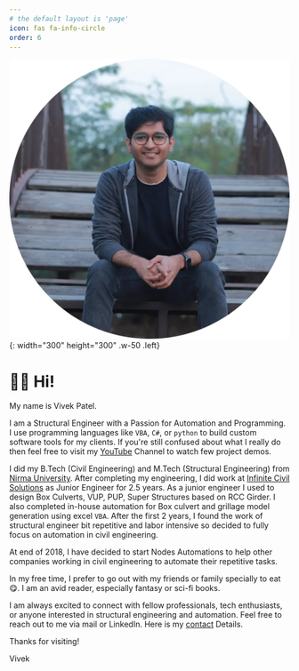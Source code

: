 ```yaml
---
# the default layout is 'page'
icon: fas fa-info-circle
order: 6
---
```

![Test](/assets//images/profilePic.webp){: width="300" height="300" .w-50 .left}

# 👋🏽 Hi! 
My name is Vivek Patel.

I am a Structural Engineer with a Passion for Automation and Programming. I use programming languages like `VBA`, `C#`, or `python` to build custom software tools for my clients. If you're still confused about what I really do then feel free to visit my [YouTube](https://www.youtube.com/NodesAutomations) Channel to watch few project demos.


I did my B.Tech (Civil Engineering) and M.Tech (Structural Engineering) from [Nirma University](https://nirmauni.ac.in/).
After completing my engineering, I did work at [Infinite Civil Solutions](https://inficivil.com/) as Junior Engineer for 2.5 years. As a junior engineer I used to design Box Culverts, VUP, PUP, Super Structures based on RCC Girder. I also completed in-house automation for Box culvert and grillage model generation using excel `VBA`. After the first 2 years, I found the work of structural engineer bit repetitive and labor intensive so decided to fully focus on automation in civil engineering.

At end of 2018, I have decided to start Nodes Automations to help other companies working in civil engineering to automate their repetitive tasks.

In my free time, I prefer to go out with my friends or family specially to eat 😋. I am an avid reader, especially fantasy or sci-fi books. 

I am always excited to connect with fellow professionals, tech enthusiasts, or anyone interested in structural engineering and automation. Feel free to reach out to me via mail or LinkedIn. Here is my  [contact](/contact/) Details.

Thanks for visiting!

Vivek